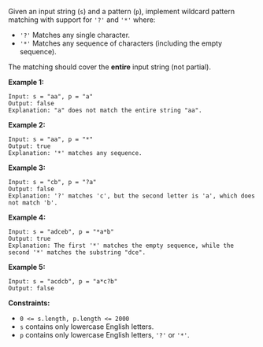 Given an input string (`s`) and a pattern (`p`), implement wildcard pattern matching with support for `'?'` and `'*'` where:

- `'?'` Matches any single character.
- `'*'` Matches any sequence of characters (including the empty sequence).

The matching should cover the **entire** input string (not partial).

 

**Example 1:**

```
Input: s = "aa", p = "a"
Output: false
Explanation: "a" does not match the entire string "aa".
```

**Example 2:**

```
Input: s = "aa", p = "*"
Output: true
Explanation: '*' matches any sequence.
```

**Example 3:**

```
Input: s = "cb", p = "?a"
Output: false
Explanation: '?' matches 'c', but the second letter is 'a', which does not match 'b'.
```

**Example 4:**

```
Input: s = "adceb", p = "*a*b"
Output: true
Explanation: The first '*' matches the empty sequence, while the second '*' matches the substring "dce".
```

**Example 5:**

```
Input: s = "acdcb", p = "a*c?b"
Output: false
```

 

**Constraints:**

- `0 <= s.length, p.length <= 2000`
- `s` contains only lowercase English letters.
- `p` contains only lowercase English letters, `'?'` or `'*'`.